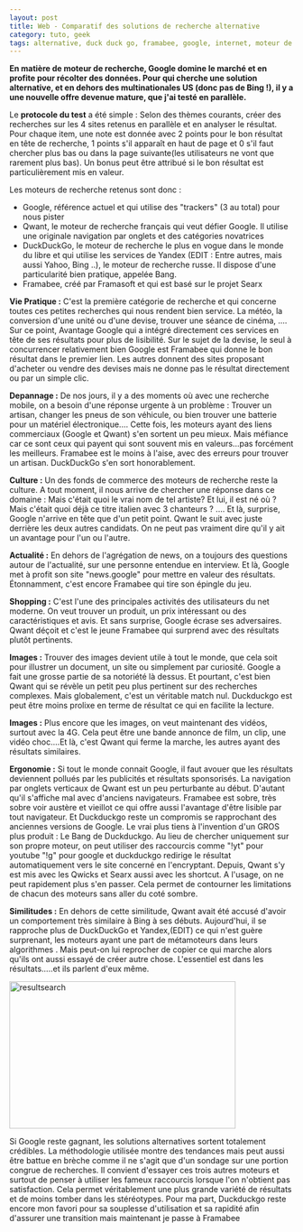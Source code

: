 ```yaml
---
layout: post
title: Web - Comparatif des solutions de recherche alternative
category: tuto, geek
tags: alternative, duck duck go, framabee, google, internet, moteur de recherche, qwant, recherche, tutoriel,
---
```

**En matière de moteur de recherche, Google domine le marché et en profite pour récolter des données. Pour qui cherche une solution alternative, et en dehors des multinationales US (donc pas de Bing !), il y a une nouvelle offre devenue mature, que j'ai testé en parallèle.**

Le **protocole du test** a été simple : Selon des thèmes courants, créer des recherches sur les 4 sites retenus en parallèle et en analyser le résultat. Pour chaque item, une note est donnée avec 2 points pour le bon résultat en tête de recherche, 1 points s'il apparaît en haut de page et 0 s'il faut chercher plus bas ou dans la page suivante(les utilisateurs ne vont que rarement plus bas). Un bonus peut être attribué si le bon résultat est particulièrement mis en valeur.

Les moteurs de recherche retenus sont donc :

* Google, référence actuel et qui utilise des "trackers" (3 au total) pour nous pister
* Qwant, le moteur de recherche français qui veut défier Google. Il utilise une originale navigation par onglets et des catégories novatrices
* DuckDuckGo, le moteur de recherche le plus en vogue dans le monde du libre et qui utilise les services de Yandex (EDIT : Entre autres, mais aussi Yahoo, Bing ..), le moteur de recherche russe. Il dispose d'une particularité bien pratique, appelée Bang.
* Framabee, créé par Framasoft et qui est basé sur le projet Searx

**Vie Pratique :**
C'est la première catégorie de recherche et qui concerne toutes ces petites recherches qui nous rendent bien service. La météo, la conversion d'une unité ou d'une devise, trouver une séance de cinéma, .... Sur ce point, Avantage Google qui a intégré directement ces services en tête de ses résultats pour plus de lisibilité. Sur le sujet de la devise, le seul à concurrencer relativement bien Google est Framabee qui donne le bon résultat dans le premier lien. Les autres donnent des sites proposant d'acheter ou vendre des devises mais ne donne pas le résultat directement ou par un simple clic.

**Depannage :**
De nos jours, il y a des moments où avec une recherche mobile, on a besoin d'une réponse urgente à un problème : Trouver un artisan, changer les pneus de son véhicule, ou bien trouver une batterie pour un matériel électronique.... Cette fois, les moteurs ayant des liens commerciaux (Google et Qwant) s'en sortent un peu mieux. Mais méfiance car ce sont ceux qui payent qui sont souvent mis en valeurs...pas forcément les meilleurs. Framabee est le moins à l'aise, avec des erreurs pour trouver un artisan. DuckDuckGo s'en sort honorablement.

**Culture :**
Un des fonds de commerce des moteurs de recherche reste la culture. A tout moment, il nous arrive de chercher une réponse dans ce domaine : Mais c'était quoi le vrai nom de tel artiste? Et lui, il est né où ? Mais c'était quoi déjà ce titre italien avec 3 chanteurs ? .... Et là, surprise, Google n'arrive en tête que d'un petit point. Qwant le suit avec juste derrière les deux autres candidats. On ne peut pas vraiment dire qu'il y ait un avantage pour l'un ou l'autre.

**Actualité :**
En dehors de l'agrégation de news, on a toujours des questions autour de l'actualité, sur une personne entendue en interview. Et là, Google met à profit son site "news.google" pour mettre en valeur des résultats. Étonnamment, c'est encore Framabee qui tire son épingle du jeu.

**Shopping :**
C'est l'une des principales activités des utilisateurs du net moderne. On veut trouver un produit, un prix intéressant ou des caractéristiques et avis. Et sans surprise, Google écrase ses adversaires. Qwant déçoit et c'est le jeune Framabee qui surprend avec des résultats plutôt pertinents.

**Images :**
Trouver des images devient utile à tout le monde, que cela soit pour illustrer un document, un site ou simplement par curiosité. Google a fait une grosse partie de sa notoriété là dessus. Et pourtant, c'est bien Qwant qui se révèle un petit peu plus pertinent sur des recherches complexes. Mais globalement, c'est un véritable match nul. Duckduckgo est peut être moins prolixe en terme de résultat ce qui en facilite la lecture.

**Images :**
Plus encore que les images, on veut maintenant des vidéos, surtout avec la 4G. Cela peut être une bande annonce de film, un clip, une vidéo choc....Et là, c'est Qwant qui ferme la marche, les autres ayant des résultats similaires.

**Ergonomie :**
Si tout le monde connait Google, il faut avouer que les résultats deviennent pollués par les publicités et résultats sponsorisés. La navigation par onglets verticaux de Qwant est un peu perturbante au début. D'autant qu'il s'affiche mal avec d'anciens navigateurs. Framabee est sobre, très sobre voir austère et vieillot ce qui offre aussi l'avantage d'être lisible par tout navigateur. Et Duckduckgo reste un compromis se rapprochant des anciennes versions de Google. Le vrai plus tiens à l'invention d'un GROS plus produit : Le Bang de Duckduckgo. Au lieu de chercher uniquement sur son propre moteur, on peut utiliser des raccourcis comme "!yt" pour youtube "!g" pour google et duckduckgo redirige le résultat automatiquement vers le site concerné en l'encryptant. Depuis, Qwant s'y est mis avec les Qwicks et Searx aussi avec les shortcut. A l'usage, on ne peut rapidement plus s'en passer. Cela permet de contourner les limitations de chacun des moteurs sans aller du coté sombre.

**Similitudes :**
En dehors de cette similitude, Qwant avait été accusé d'avoir un comportement très similaire à Bing à ses débuts. Aujourd'hui, il se rapproche plus de DuckDuckGo et Yandex,(EDIT) ce qui n'est guère surprenant, les moteurs ayant une part de métamoteurs dans leurs algorithmes . Mais peut-on lui reprocher de copier ce qui marche alors qu'ils ont aussi essayé de créer autre chose. L'essentiel est dans les résultats.....et ils parlent d'eux même.

<img class="alignnone size-full wp-image-197" src="https://cheziceman.files.wordpress.com/2016/01/resultsearch.jpg" alt="resultsearch" width="401" height="261" />

Si Google reste gagnant, les solutions alternatives sortent totalement crédibles. La méthodologie utilisée montre des tendances mais peut aussi être battue en brèche comme il ne s'agit que d'un sondage sur une portion congrue de recherches. Il convient d'essayer ces trois autres moteurs et surtout de penser à utiliser les fameux raccourcis lorsque l'on n'obtient pas satisfaction. Cela permet véritablement une plus grande variété de résultats et de moins tomber dans les stéréotypes. Pour ma part, Duckduckgo reste encore mon favori pour sa souplesse d'utilisation et sa rapidité afin d'assurer une transition mais maintenant je passe à Framabee
